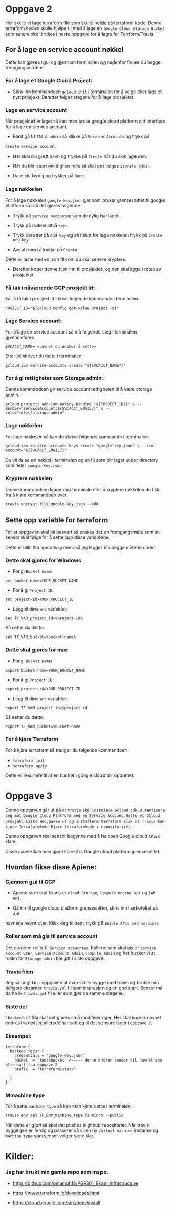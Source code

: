 # Oppgave 2

Her skulle vi lage terraform file som skulle holde på 
terraform kode. Denne terraform koden skulle hjelpe til
med å lage en `Google Cloud Storage Bucket` som senere skal brukes i neste
oppgave for å lagre for Terrform/Travis.

## For å lage en service account nøkkel

Dette kan gjøres i gui og gjennom terminalen og nedenfor finner du begge
fremgangsmåtene.


### For å lage et Google Cloud Project:

- Skriv inn kommandoen `gcloud init` i terminalen for å
velge eller lage et nytt prosjekt. Deretter følger stegene for å lage prosjektet.
  

### Lage en service account

Når prosjektet er laget så kan man bruke google cloud platform sitt interface
for å lage en service account.

- Først gå til `IAM & admin` så klikke på `Service Accounts` og trykk på 

`Create service account`. 

- Her skal du gi ett navn og trykke på `Create` når du skal lage den.

- Når du blir spurt om å gi en rolle så skal det velges `Storafe admin`.

- Da er du ferdig og trykker på `Done`.

### Lage nøkkelen

For å lage nøkkelen `google-key.json` gjennom bruker grensesnittet til google plattform så må det gjøres
følgende.

- Trykk på `service accounten` som du nylig har laget.

- Trykk på nøkkel altså `keys` 

- Trykk deretter på `Add key` og så tislutt for lage nøkkelen trykk på `Create new key`

- Avslutt med å trykke på `Create`


Dette vil laste ned en json fil som du skal senere kryptere.


- Deretter koper denne filen inn til prosjektet, og den skal ligge i roten av prosjektet


### Få tak i nåværende GCP prosjekt id:

Får å få tak i prosjekt id skrive følgende kommando i terminalen.

`PROJECT_ID="$(gcloud config get-value project -q)"`

### Lage Service account:

For å lage en service account så må følgende steg i terminalen gjennomføres.

`SVCACCT_NAME= <navnet du ønsker å sette>`

Etter på skriver du dette i terminalen

`gcloud iam service-accounts create "${SVCACCT_NAME?}"`

### For å gi rettigheter som Storage admin:

Denne kommandoen gir service account rettigheten til å være storage admin.

`gcloud projects add-iam-policy-binding "${PROJECT_ID?}" \
--member="serviceAccount:${SVCACCT_EMAIL?}" \
--role="roles/storage.admin"`

### Lage nøkkelen

For lage nøkkelen så kan du skrive følgende kommando i terminalen

`gcloud iam service-accounts keys create "google-key.json" \
--iam-account="${SVCACCT_EMAIL?}"`

Du vil da se en nøkkel i terminalen og en fil som blir laget under 
directory som heter `google-key.json`

### Kryptere nøkkelen 

Denne kommandoen kjører du i terminalen for å kryptere nøkkelen du fikk fra 
å kjøre kommandoen over.

`travis encrypt-file google-key.json --add`

## Sette opp variable for terraform

For at oppgaven skal bli besvart så ønskes det en fremgangsmåte som en sensor 
skal følge for å sette opp disse variablene.

Dette er ulikt fra operativsystemr så jeg legger inn begge måtene under.

### Dette skal gjøres for Windows

- For gi `Bucket name`:

`set bucket-name=YOUR_BUCKET_NAME`


- For å gi `Project ID`:

`set project-id=YOUR_PROJECT_ID`


- Legg til dine `enc` variabler:

`set TF_VAR_project_id=%project-id%`


Så setter du dette:

`set TF_VAR_bucket=%bucket-name%`


### Dette skal gjøres for mac

- For gi `Bucket name`:

`export bucket-name=YOUR_BUCKET_NAME`


- For å gi `Project ID`:

`export project-id=YOUR_PROJECT_ID`


- Legg til dine `enc` variabler:

`export TF_VAR_project_id=$project-id`


Så setter du dette:

`export TF_VAR_bucket=$bucket-name`


### For å kjøre Terraform

For å kjøre terraform så trenger du følgende kommandoer:

- `terraform init`
- `terraform apply`

Dette vil resultere til at en bucket i google cloud blir opprettet.


# Oppgave 3

Denne oppgaven går ut på at `travis` skal `instalere Gcloud sdk`, 
`Autentisere seg mot Google Cloud Platform med en Service Account`.
`Sette et GCloud prosjekt`, 
`Laste ned,pakke ut og installere terraform slik at Travis kan kjøre Terraformkode`,
`Kjøre terraformkode i repositoryiet`.

Denne oppgaven skal sensor begynne med å ha noen Google cloud `APIER` klare.

Disse apiene kan man gjøre klare ifra Google cloud platform grensesnittet.

## Hvordan fikse disse Apiene:

### Gjennom gui til GCP

- Apiene som skal fikses er `cloud Storage`, `Compute engine api` og `IAM APi`.

- Gå inn til google cloud platform grensesnittet, skriv inn i søkefeltet på api 

navnene nevnt over. Klikk deg til dem, trykk på `Enable APis and services`

### Roller som må gis til service account

Det gis noen roller til `Service accounten`. Rollene som skal gis er `Service Account User`,
`Service Account Admin`, `Compute Admin` og her husker vi at rollen for `Storage admin` ble gitt
i siste oppgave.

### Travis filen

Jeg så langt før i oppgaven at man skulle bygge med travis og brukte min tidligere eksamen `travis.yml`
fil som insprasjon og en god start. Sensor må da ha lik `travis.yml` fil eller som gjør de samme
stegene.

### Siste del

I `backend.tf` fila skal det gjøres små modifiseringer. Her skal `bucket` navnet endres
fra det jeg allerede har satt og til det sensore lager i `oppgave 2`. 

### Eksempel:

```
terraform {
  backend "gcs" {
    credentials = "google-key.json"
    bucket  = "kontebucket" <----- denne endrer sensor til navnet som blir satt fra oppgave 2
    prefix  = "terraform/state"

  }
}
```

### Mmachine type 

For å sette `machine type` så kan man kjøre dette i terminalen:

`travis env set TF_ENV_machine_type f1-micro --public`

Når dette er gjort så skal det pushes til github repositoriet. Når travis byggingen er ferdig og passerer så 
vil en ny `Virtuel machine` instanse og `machine type` som sensor velger være klar.


# Kilder:

### Jeg har brukt min gamle repo som inspo.

- https://github.com/omamoh18/PGR301_Exam_Infrastructure
  
- https://www.terraform.io/downloads.html

- https://cloud.google.com/sdk/docs/install